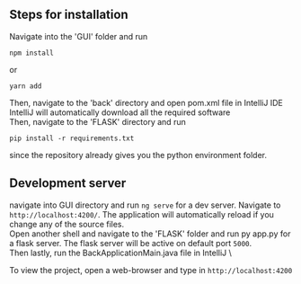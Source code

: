 
## Steps for installation

Navigate into the 'GUI' folder and run
```
npm install
```
or
```
yarn add
```
Then, navigate to the 'back' directory and open pom.xml file in IntelliJ IDE \
IntelliJ will automatically download all the required software \
Then, navigate to the 'FLASK' directory and run
```
pip install -r requirements.txt
```
since the repository already gives you the python environment folder.

## Development server

navigate into GUI directory and run `ng serve` for a dev server. Navigate to `http://localhost:4200/`. The application will automatically reload if you change any of the source files. \
Open another shell and navigate to the 'FLASK' folder and run py app.py for a flask server. The flask server will be active on default port `5000`. \
Then lastly, run the BackApplicationMain.java file in IntelliJ \

To view the project, open a web-browser and type in `http://localhost:4200`
